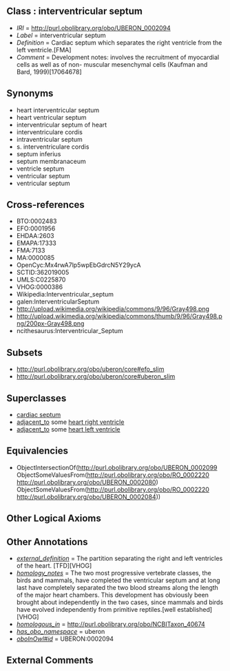 
## Class : interventricular septum

 * *IRI* = http://purl.obolibrary.org/obo/UBERON_0002094
 * *Label* = interventricular septum
 * *Definition* = Cardiac septum which separates the right ventricle from the left ventricle.[FMA]
 * *Comment* = Development notes: involves the recruitment of myocardial cells as well as of non- muscular mesenchymal cells (Kaufman and Bard, 1999)[17064678]

## Synonyms

 * heart interventricular septum
 * heart ventricular septum
 * interventricular septum of heart
 * interventriculare cordis
 * intraventricular septum
 * s. interventriculare cordis
 * septum inferius
 * septum membranaceum
 * ventricle septum
 * ventricular septum
 * ventricular septum

## Cross-references

 * BTO:0002483
 * EFO:0001956
 * EHDAA:2603
 * EMAPA:17333
 * FMA:7133
 * MA:0000085
 * OpenCyc:Mx4rwA7lp5wpEbGdrcN5Y29ycA
 * SCTID:362019005
 * UMLS:C0225870
 * VHOG:0000386
 * Wikipedia:Interventricular_septum
 * galen:InterventricularSeptum
 * http://upload.wikimedia.org/wikipedia/commons/9/96/Gray498.png
 * http://upload.wikimedia.org/wikipedia/commons/thumb/9/96/Gray498.png/200px-Gray498.png
 * ncithesaurus:Interventricular_Septum

## Subsets

 * http://purl.obolibrary.org/obo/uberon/core#efo_slim
 * http://purl.obolibrary.org/obo/uberon/core#uberon_slim

## Superclasses

 * [cardiac septum](../../UBERON/99/UBERON_0002099.md)
 * [adjacent_to](../../RO/20/RO_0002220.md) some [heart right ventricle](../../UBERON/80/UBERON_0002080.md)
 * [adjacent_to](../../RO/20/RO_0002220.md) some [heart left ventricle](../../UBERON/84/UBERON_0002084.md)

## Equivalencies

 * ObjectIntersectionOf(<http://purl.obolibrary.org/obo/UBERON_0002099> ObjectSomeValuesFrom(<http://purl.obolibrary.org/obo/RO_0002220> <http://purl.obolibrary.org/obo/UBERON_0002080>) ObjectSomeValuesFrom(<http://purl.obolibrary.org/obo/RO_0002220> <http://purl.obolibrary.org/obo/UBERON_0002084>))

## Other Logical Axioms


## Other Annotations

 * *[external_definition](../../UBPROP/01/UBPROP_0000001.md)* = The partition separating the right and left ventricles of the heart. [TFD][VHOG]
 * *[homology_notes](../../UBPROP/03/UBPROP_0000003.md)* = The two most progressive vertebrate classes, the birds and mammals, have completed the ventricular septum and at long last have completely separated the two blood streams along the length of the major heart chambers. This development has obviously been brought about independently in the two cases, since mammals and birds have evolved independently from primitive reptiles.[well established][VHOG]
 * *[homologous_in](../../core#homologous/in/core#homologous_in.md)* = http://purl.obolibrary.org/obo/NCBITaxon_40674
 * *[has_obo_namespace](../../ce/oboInOwl#hasOBONamespace.md)* = uberon
 * *[oboInOwl#id](../../id/oboInOwl#id.md)* = UBERON:0002094

## External Comments

